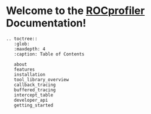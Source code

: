 # Welcome to the [ROCprofiler](https://github.com/ROCm/rocprofiler-v2-internal) Documentation!

```eval_rst
.. toctree::
   :glob:
   :maxdepth: 4
   :caption: Table of Contents

   about
   features
   installation
   tool_library_overview
   callback_tracing
   buffered_tracing
   intercept_table
   developer_api
   getting_started
```

